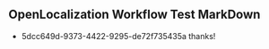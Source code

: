 ## OpenLocalization Workflow Test MarkDown
* 5dcc649d-9373-4422-9295-de72f735435a thanks!

<!--HONumber=Jul16_HO4-->


